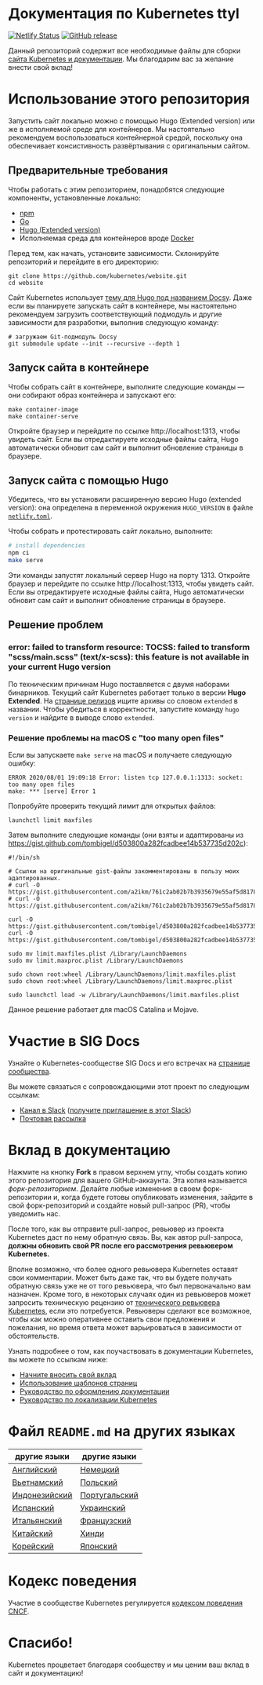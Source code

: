 # Документация по Kubernetes ttyl

[![Netlify Status](https://api.netlify.com/api/v1/badges/be93b718-a6df-402a-b4a4-855ba186c97d/deploy-status)](https://app.netlify.com/sites/kubernetes-io-master-staging/deploys) [![GitHub release](https://img.shields.io/github/release/kubernetes/website.svg)](https://github.com/kubernetes/website/releases/latest)

Данный репозиторий содержит все необходимые файлы для сборки [сайта Kubernetes и документации](https://kubernetes.io/). Мы благодарим вас за желание внести свой вклад!

# Использование этого репозитория

Запустить сайт локально можно с помощью Hugo (Extended version) или же в исполняемой среде для контейнеров. Мы настоятельно рекомендуем воспользоваться контейнерной средой, поскольку она обеспечивает консистивность развёртывания с оригинальным сайтом.

## Предварительные требования

Чтобы работать с этим репозиторием, понадобятся следующие компоненты, установленные локально:

- [npm](https://www.npmjs.com/)
- [Go](https://golang.org/)
- [Hugo (Extended version)](https://gohugo.io/)
- Исполняемая среда для контейнеров вроде [Docker](https://www.docker.com/)

Перед тем, как начать, установите зависимости. Склонируйте репозиторий и перейдите в его директорию:

```
git clone https://github.com/kubernetes/website.git
cd website
```

Сайт Kubernetes использует [тему для Hugo под названием Docsy](https://github.com/google/docsy). Даже если вы планируете запускать сайт в контейнере, мы настоятельно рекомендуем загрузить соответствующий подмодуль и другие зависимости для разработки, выполнив следующую команду:

```
# загружаем Git-подмодуль Docsy
git submodule update --init --recursive --depth 1
```

## Запуск сайта в контейнере

Чтобы собрать сайт в контейнере, выполните следующие команды — они собирают образ контейнера и запускают его:

```
make container-image
make container-serve
```

Откройте браузер и перейдите по ссылке http://localhost:1313, чтобы увидеть сайт. Если вы отредактируете исходные файлы сайта, Hugo автоматически обновит сам сайт и выполнит обновление страницы в браузере.
 
## Запуск сайта с помощью Hugo

Убедитесь, что вы установили расширенную версию Hugo (extended version): она определена в переменной окружения `HUGO_VERSION` в файле [`netlify.toml`](netlify.toml#L10).

Чтобы собрать и протестировать сайт локально, выполните:

```bash
# install dependencies
npm ci
make serve
```

Эти команды запустят локальный сервер Hugo на порту 1313. Откройте браузер и перейдите по ссылке http://localhost:1313, чтобы увидеть сайт. Если вы отредактируете исходные файлы сайта, Hugo автоматически обновит сам сайт и выполнит обновление страницы в браузере.

## Решение проблем
### error: failed to transform resource: TOCSS: failed to transform "scss/main.scss" (text/x-scss): this feature is not available in your current Hugo version

По техническим причинам Hugo поставляется с двумя наборами бинарников. Текущий сайт Kubernetes работает только в версии **Hugo Extended**. На [странице релизов](https://github.com/gohugoio/hugo/releases) ищите архивы со словом `extended` в названии. Чтобы убедиться в корректности, запустите команду `hugo version` и найдите в выводе слово `extended`.

### Решение проблемы на macOS с "too many open files"

Если вы запускаете `make serve` на macOS и получаете следующую ошибку:

```
ERROR 2020/08/01 19:09:18 Error: listen tcp 127.0.0.1:1313: socket: too many open files
make: *** [serve] Error 1
```

Попробуйте проверить текущий лимит для открытых файлов:

`launchctl limit maxfiles`

Затем выполните следующие команды (они взяты и адаптированы из https://gist.github.com/tombigel/d503800a282fcadbee14b537735d202c):

```shell
#!/bin/sh

# Ссылки на оригинальные gist-файлы закомментированы в пользу моих адаптированных.
# curl -O https://gist.githubusercontent.com/a2ikm/761c2ab02b7b3935679e55af5d81786a/raw/ab644cb92f216c019a2f032bbf25e258b01d87f9/limit.maxfiles.plist
# curl -O https://gist.githubusercontent.com/a2ikm/761c2ab02b7b3935679e55af5d81786a/raw/ab644cb92f216c019a2f032bbf25e258b01d87f9/limit.maxproc.plist

curl -O https://gist.githubusercontent.com/tombigel/d503800a282fcadbee14b537735d202c/raw/ed73cacf82906fdde59976a0c8248cce8b44f906/limit.maxfiles.plist
curl -O https://gist.githubusercontent.com/tombigel/d503800a282fcadbee14b537735d202c/raw/ed73cacf82906fdde59976a0c8248cce8b44f906/limit.maxproc.plist

sudo mv limit.maxfiles.plist /Library/LaunchDaemons
sudo mv limit.maxproc.plist /Library/LaunchDaemons

sudo chown root:wheel /Library/LaunchDaemons/limit.maxfiles.plist
sudo chown root:wheel /Library/LaunchDaemons/limit.maxproc.plist

sudo launchctl load -w /Library/LaunchDaemons/limit.maxfiles.plist
```

Данное решение работает для macOS Catalina и Mojave.

# Участие в SIG Docs

Узнайте о Kubernetes-сообществе SIG Docs и его встречах на [странице сообщества](https://github.com/kubernetes/community/tree/master/sig-docs#meetings).

Вы можете связаться с сопровождающими этот проект по следующим ссылкам:

- [Канал в Slack](https://kubernetes.slack.com/messages/sig-docs) ([получите приглашение в этот Slack](https://slack.k8s.io/))
- [Почтовая рассылка](https://groups.google.com/forum/#!forum/kubernetes-sig-docs)

# Вклад в документацию

Нажмите на кнопку **Fork** в правом верхнем углу, чтобы создать копию этого репозитория для вашего GitHub-аккаунта. Эта копия называется *форк-репозиторием*. Делайте любые изменения в своем форк-репозитории и, когда будете готовы опубликовать изменения, зайдите в свой форк-репозиторий и создайте новый pull-запрос (PR), чтобы уведомить нас.

После того, как вы отправите pull-запрос, ревьювер из проекта Kubernetes даст по нему обратную связь. Вы, как автор pull-запроса, **должны обновить свой PR после его рассмотрения ревьювером Kubernetes.**

Вполне возможно, что более одного ревьювера Kubernetes оставят свои комментарии. Может быть даже так, что вы будете получать обратную связь уже не от того ревьювера, что был первоначально вам назначен. Кроме того, в некоторых случаях один из ревьюверов может запросить техническую рецензию от [технического ревьювера Kubernetes](https://github.com/kubernetes/website/wiki/Tech-reviewers), если это потребуется. Ревьюверы сделают все возможное, чтобы как можно оперативнее оставить свои предложения и пожелания, но время ответа может варьироваться в зависимости от обстоятельств.

Узнать подробнее о том, как поучаствовать в документации Kubernetes, вы можете по ссылкам ниже:

* [Начните вносить свой вклад](https://kubernetes.io/docs/contribute/)
* [Использование шаблонов страниц](https://kubernetes.io/docs/contribute/style/page-content-types/)
* [Руководство по оформлению документации](https://kubernetes.io/docs/contribute/style/style-guide/)
* [Руководство по локализации Kubernetes](https://kubernetes.io/docs/contribute/localization/)

# Файл `README.md` на других языках

|           другие языки        |       другие языки            |
|-------------------------------|-------------------------------|
| [Английский](README.md)       | [Немецкий](README-de.md)      |
| [Вьетнамский](README-vi.md)   | [Польский]( README-pl.md)     |
| [Индонезийский](README-id.md) | [Португальский](README-pt.md) |
| [Испанский](README-es.md)     | [Украинский](README-uk.md)    |
| [Итальянский](README-it.md)   | [Французский](README-fr.md)   |
| [Китайский](README-zh.md)     | [Хинди](README-hi.md)         |
| [Корейский](README-ko.md)     | [Японский](README-ja.md)      |

# Кодекс поведения

Участие в сообществе Kubernetes регулируется [кодексом поведения CNCF](https://github.com/cncf/foundation/blob/master/code-of-conduct-languages/ru.md).

# Спасибо!

Kubernetes процветает благодаря сообществу и мы ценим ваш вклад в сайт и документацию!

